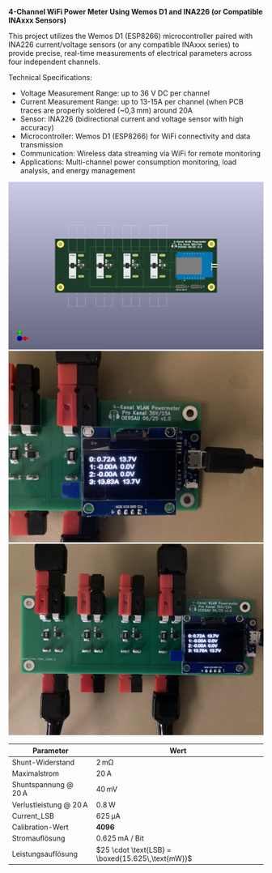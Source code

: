 **4-Channel WiFi Power Meter Using Wemos D1 and INA226 (or Compatible INAxxx Sensors)**

This project utilizes the Wemos D1 (ESP8266) microcontroller paired with INA226 current/voltage sensors (or any compatible INAxxx series) to provide precise, real-time measurements of electrical parameters across four independent channels.

Technical Specifications:
* Voltage Measurement Range: up to 36 V DC per channel
* Current Measurement Range: up to 13-15A per channel (when PCB traces are properly soldered (~0,3 mm) around 20A
* Sensor: INA226 (bidirectional current and voltage sensor with high accuracy)
* Microcontroller: Wemos D1 (ESP8266) for WiFi connectivity and data transmission
* Communication: Wireless data streaming via WiFi for remote monitoring
* Applications: Multi-channel power consumption monitoring, load analysis, and energy management


![PCB](4-Kanal_Power_Meter.png)
![PCB](4-Kanal_Power_Meter_work1.jpg)
![PCB](4-Kanal_Power_Meter_work2.jpg)


| Parameter              | Wert                                              |
| ---------------------- | ------------------------------------------------- |
| Shunt-Widerstand       | 2 mΩ                                              |
| Maximalstrom           | 20 A                                              |
| Shuntspannung @ 20 A   | 40 mV                                             |
| Verlustleistung @ 20 A | 0.8 W                                             |
| Current\_LSB           | 625 µA                                            |
| Calibration-Wert       | **4096**                                          |
| Stromauflösung         | 0.625 mA / Bit                                    |
| Leistungsauflösung     | $25 \cdot \text{LSB} = \boxed{15.625\,\text{mW}}$ |



